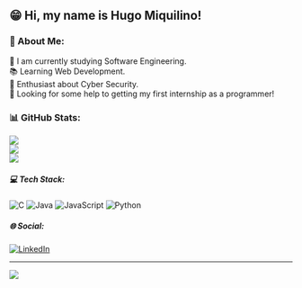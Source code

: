 ## 😁 Hi, my name is Hugo Miquilino!

### 💫 About Me:

🌱 I am currently studying Software Engineering.<br>
📚 Learning Web Development.<br>
🔐 Enthusiast about Cyber Security.<br>
🤝 Looking for some help to getting my first internship as a programmer!

### 📊 GitHub Stats:
![](https://github-readme-stats.vercel.app/api?username=hugoMiquilino&theme=dark&hide_border=true&include_all_commits=false&count_private=false)<br/>
![](https://github-readme-streak-stats.herokuapp.com/?user=hugoMiquilino&theme=dark&hide_border=true)<br/>
![](https://github-readme-stats.vercel.app/api/top-langs/?username=hugoMiquilino&theme=dark&hide_border=true&include_all_commits=false&count_private=false&layout=compact)

##### 💻 Tech Stack:
![C](https://img.shields.io/badge/c-%2300599C.svg?style=flat-square&logo=c&logoColor=white) ![Java](https://img.shields.io/badge/java-%23ED8B00.svg?style=flat-square&logo=java&logoColor=white) ![JavaScript](https://img.shields.io/badge/javascript-%23323330.svg?style=flat-square&logo=javascript&logoColor=%23F7DF1E) ![Python](https://img.shields.io/badge/python-3670A0?style=flat-square&logo=python&logoColor=ffdd54)

##### 🌐 Social:
[![LinkedIn](https://img.shields.io/badge/LinkedIn-%230077B5.svg?logo=linkedin&logoColor=white)](https://linkedin.com/in/hugomiquilino) 

---
[![](https://visitcount.itsvg.in/api?id=hugoMiquilino&icon=1&color=3)](https://visitcount.itsvg.in)

